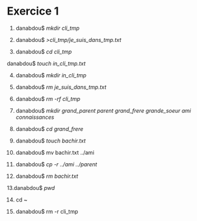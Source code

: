 # **Exercice 1**

1. danabdou$ *mkdir cli_tmp* 

2. danabdou$ *>cli_tmp/je_suis_dans_tmp.txt* 

3. danabdou$ *cd cli_tmp* 

  danabdou$ *touch in_cli_tmp.txt* 

4. danabdou$ *mkdir in_cli_tmp* 

5. danabdou$ *rm je_suis_dans_tmp.txt* 

6. danabdou$ *rm -rf cli_tmp* 

7. danabdou$ *mkdir grand_parent parent grand_frere grande_soeur ami connaissances* 

8. danabdou$ *cd grand_frere* 

9. danabdou$ *touch bachir.txt*

10. danabdou$ mv bachir.txt ../ami 

11. danabdou$ *cp -r ../ami ../parent* 

12. danabdou$ *rm bachir.txt* 

13.danabdou$ *pwd*  

14. cd ~

15. danabdou$ rm -r cli_tmp
